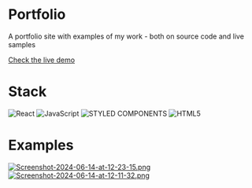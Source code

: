 # Portfolio
A portfolio site with examples of my work - both on source code and live samples

[Check the live demo](https://portfolio-st-ermilov.vercel.app/)

# Stack
![React](https://img.shields.io/badge/React-20232A?style=for-the-badge&logo=react&logoColor=61DAFB)
![JavaScript](https://img.shields.io/badge/JavaScript-323330?style=for-the-badge&logo=javascript&logoColor=F7DF1E)
![STYLED COMPONENTS](https://img.shields.io/badge/STYLED%20COMPONENTS-purple?style=for-the-badge&logoColor=white)
![HTML5](https://img.shields.io/badge/HTML5-E34F26?style=for-the-badge&logo=html5&logoColor=white)

# Examples

[![Screenshot-2024-06-14-at-12-23-15.png](https://i.postimg.cc/Kv242MRL/Screenshot-2024-06-14-at-12-23-15.png)](https://postimg.cc/7bKq1b1Y)
[![Screenshot-2024-06-14-at-12-11-32.png](https://i.postimg.cc/SsMHQjJY/Screenshot-2024-06-14-at-12-11-32.png)](https://postimg.cc/njn30FKn)